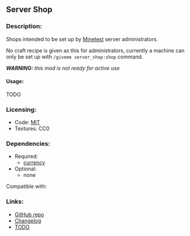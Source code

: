 ## Server Shop

### Description:

Shops intended to be set up by [Minetest](https://www.minetest.net/) server administrators.

No craft recipe is given as this for administrators, currently a machine can only be set up with `/giveme server_shop:shop` command.

***WARNING:** this mod is not ready for active use*

<!-- ![screenshot](screenshot.png) -->

#### Usage:

TODO

### Licensing:

- Code: [MIT](LICENSE.txt)
- Textures: CC0

### Dependencies:

- Required:
  - [currency](https://forum.minetest.net/viewtopic.php?t=21339)
- Optional:
  - none

Compatible with:

### Links:

- [GitHub repo](https://github.com/AntumMT/mod-server_shop)
- [Changelog](CHANGES.txt)
- [TODO](TODO.txt)
